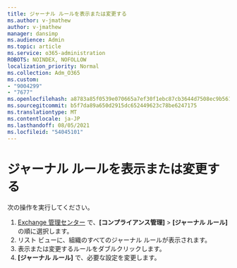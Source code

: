 ```yaml
---
title: ジャーナル ルールを表示または変更する
ms.author: v-jmathew
author: v-jmathew
manager: dansimp
ms.audience: Admin
ms.topic: article
ms.service: o365-administration
ROBOTS: NOINDEX, NOFOLLOW
localization_priority: Normal
ms.collection: Adm_O365
ms.custom:
- "9004299"
- "7677"
ms.openlocfilehash: a8783a85f0539e070665a7ef30f1ebc87cb3644d7508ec9b561ad17200c97505
ms.sourcegitcommit: b5f7da89a650d2915dc652449623c78be6247175
ms.translationtype: MT
ms.contentlocale: ja-JP
ms.lasthandoff: 08/05/2021
ms.locfileid: "54045101"
---
```

# <a name="view-or-modify-a-journal-rule"></a>ジャーナル ルールを表示または変更する

次の操作を実行してください。

1. [Exchange 管理センター](https://go.microsoft.com/fwlink/p/?linkid=2059104) で、**[コンプライアンス管理]** > **[ジャーナル ルール]** の順に選択します。
2. リスト ビューに、組織のすべてのジャーナル ルールが表示されます。
3. 表示または変更するルールをダブルクリックします。
4. **[ジャーナル ルール]** で、必要な設定を変更します。
